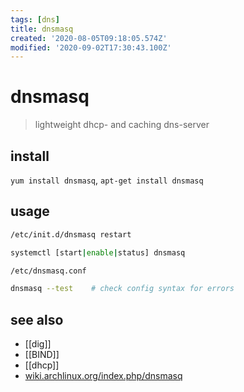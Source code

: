 ```yaml
---
tags: [dns]
title: dnsmasq
created: '2020-08-05T09:18:05.574Z'
modified: '2020-09-02T17:30:43.100Z'
---
```


# dnsmasq

> lightweight dhcp- and caching dns-server

## install
`yum install dnsmasq`, `apt-get install dnsmasq`

## usage
```sh
/etc/init.d/dnsmasq restart

systemctl [start|enable|status] dnsmasq

/etc/dnsmasq.conf

dnsmasq --test    # check config syntax for errors
```

## see also
- [[dig]]
- [[BIND]]
- [[dhcp]]
- [wiki.archlinux.org/index.php/dnsmasq](https://wiki.archlinux.org/index.php/dnsmasq)
